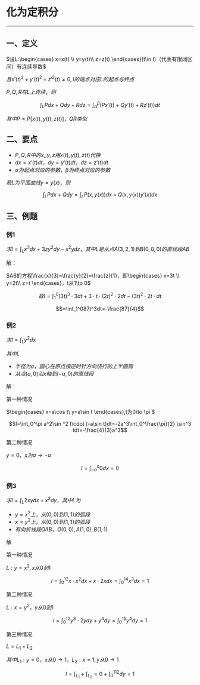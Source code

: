 # 化为定积分

---

## 一、定义

$设L:\begin{cases}
x=x(t) \\
y=y(t)\\
z=z(t)
\end{cases}(t\in I)（代表有限闭区间）有连续导数$

$且x'(t)^2+y'(t)^2+z'^2(t)\ne 0,I的端点对应L的起点与终点$

$P,Q,R在L上连续，则$

$$\int_LPdx+Qdy+Rdz=\int_\alpha ^ \beta (Px'(t)+Qy'(t)+Rz'(t))dt$$

$其中P=P[x(t),y(t),z(t)]，QR类似$

## 二、要点

- $P,Q,R中的x,,y,z用x(t),y(t),z(t)代换$
- $dx=x'(t)dt，dy=y'(t)dt，dz=z'(t)dt$
- $\alpha 为起点对应的参数，\beta 为终点对应的参数$

$若L为平面曲线y=y(x)，则$

$$\int_L Pdx+Qdy=\int_LP(x,y(x))dx+Q(x,y(x))y'(x)dx$$

## 三、例题

### 例1

$求I=\int_L x^3dx+3zy^2dy-x^2ydz，其中L是从点A(3,2,1)到B(0,0,0)的直线段AB$

解：

$AB的方程\frac{x}{3}=\frac{y}{2}=\frac{z}{1}，即\begin{cases}
x=3t \\
y=2t\\
z=t
\end{cases}，t从1\to 0$

$$故I=\int_1^0(3t)^3\cdot 3dt+3\cdot t\cdot (2t)^2\cdot 2dt-(3t)^2\cdot 2t\cdot dt$$

$$=\int_1^087t^3dt=-\frac{87}{4}$$

### 例2

$求I=\int_L y^2dx$

$其中L$

- $半径为a，圆心在原点按逆时针方向绕行的上半圆周$
- $从点(a,0)沿x轴到(-a,0)的直线段$

解：

第一种情况

$\begin{cases}
x=a\cos t\\
y=a\sin t
\end{cases},t为0\to \pi $

$$I=\int_0^\pi a^2\sin ^2 t\cdot (-a\sin t)dt=-2a^3\int_0^\frac{\pi}{2} \sin^3 tdt=-\frac{4}{3}a^3$$

第二种情况

$y=0，x为a\to -a$

$$I=\int_{-a}^a0dx=0$$

### 例3

$求I=\int_L2xydx+x^2dy，其中L为$

- $y=x^2上，从(0,0)到(1,1)的弧段$
- $x=y^2上，从(0,0)到(1,1)的弧段$
- $有向折线段OAB，O(0,0),A(1,0),B(1,1)$

解

第一种情况

$L: y=x^2,x从0到1$

$$I=\int_0^12x\cdot x^2dx+x\cdot 2x dx=\int_0^14x^3dx=1$$

第二种情况

$L:x=y^2，y从0到1$

$$I=\int_0^12y^3\cdot 2ydy+y^4dy=\int_0^15y^4dy=1$$

第三种情况

$L=L_1+L_2$

$其中L_1:y=0，x从0\to 1，L_2:x=1,y从0\to 1$

$$I=\int_{L_1}+\int_{L_2}=0+\int_0^11^2dy=1$$
